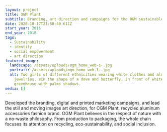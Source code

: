 ```yaml
---
layout: project
title: OGM Plant
subtitle: Branding, art direction and campaigns for the OGM sustainable ecosystems.
date: 2020-10-17T21:58:40.611Z
start_year: 2016
end_year: 2018
tags:
  - Sustainability
  - identity
  - social empowerment
  - art direction
featured_image:
  landscape: /assets/uploads/ogm_home_web-1-.jpg
  portrait: /assets/uploads/ogm_home_web-1-.jpg
  alt: Two girls of different ethnicities wearing white clothes and aluminium
    jewelries, sin the shape of a dove and butterfly, in front of white
    greenhouse with palms shadows.
media: []
---
```

Developed the branding, digital and printed marketing campaigns, and lead the still and moving images art direction, for OGM Plant, recycled aluminum accessories fashion brand. OGM Plant believes in the respect of nature with a no-waste philosophy. From production to packaging, the whole chain focuses its attention on recycling, eco-sustainability, and social inclusion.